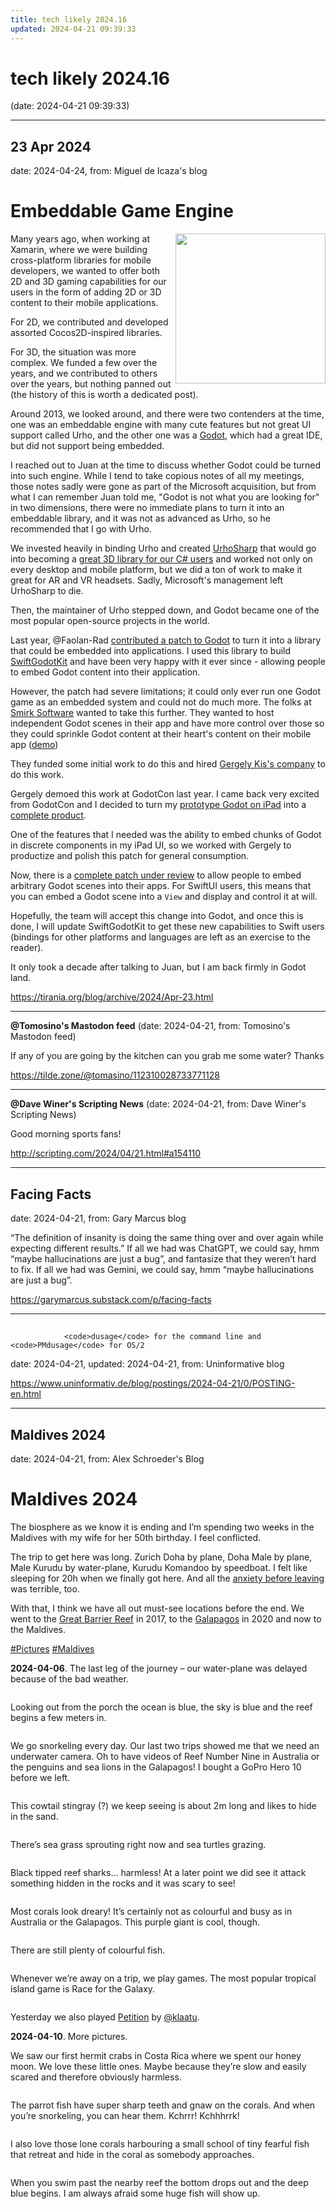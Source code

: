 ```yaml
---
title: tech likely 2024.16
updated: 2024-04-21 09:39:33
---
```


# tech likely 2024.16

(date: 2024-04-21 09:39:33)

---

## 23 Apr 2024

date: 2024-04-24, from: Miguel de Icaza's blog

<h1 id="embeddable-game-engine">Embeddable Game Engine</h1>
<p><img
src="https://migueldeicaza.github.io/SwiftGodotDocs/images/SwiftGodot%20Header.png"
align="right" width=240>
Many years ago, when working at Xamarin, where we were building cross-platform
libraries for mobile developers, we wanted to offer both 2D and 3D gaming
capabilities for our users in the form of adding 2D or 3D content to their
mobile applications.</p>
<p>For 2D, we contributed and developed assorted Cocos2D-inspired libraries.</p>
<p>For 3D, the situation was more complex. We funded a few over the years, and we
contributed to others over the years, but nothing panned out (the
history of this is worth a dedicated post).</p>
<p>Around 2013, we looked around, and there were two contenders at the
time, one was an embeddable engine with many cute features but not great UI
support called Urho, and the other one was a <a href="https://en.wikipedia.org/wiki/Godot_(game_engine)">Godot</a>, which had a great IDE, but
did not support being embedded.</p>
<p>I reached out to Juan at the time to discuss whether Godot could be turned into
such engine.   While I tend to take copious notes of all my meetings, those
notes sadly were gone as part of the Microsoft acquisition, but from what I can
remember Juan told me, &quot;Godot is not what you are looking for&quot; in two dimensions,
there were no immediate plans to turn it into an embeddable library, and it was
not as advanced as Urho, so he recommended that I go with Urho.</p>
<p>We invested heavily in binding Urho and created
<a href="https://github.com/xamarin/urho">UrhoSharp</a> that would go into becoming a <a href="https://devblogs.microsoft.com/xamarin/bring-3d-models-life-augmented-reality-urhosharp/">great
3D library for our C# users</a> and worked not only on every desktop and mobile
platform, but we did a ton of work to make it great for AR and VR headsets.
Sadly, Microsoft's management left UrhoSharp to die.</p>
<p>Then, the maintainer of Urho stepped down, and Godot became one of the most
popular open-source projects in the world.</p>
<p>Last year, @Faolan-Rad <a href="https://github.com/godotengine/godot/pull/72883">contributed a patch to Godot</a> to turn it into a library
that could be embedded into applications.   I used this library to build
<a href="https://github.com/migueldeicaza/SwiftGodotKit">SwiftGodotKit</a> and have been
very happy with it ever since - allowing people to embed Godot content into
their application.</p>
<p>However, the patch had severe limitations; it could only ever run one Godot game as
an embedded system and could not do much more.   The folks at <a href="https://www.smirk.gg">Smirk
Software</a> wanted to take this further. They wanted to host
independent Godot scenes in their app and have more control over those so
they could sprinkle Godot content at their heart's content on their mobile app (<a href="https://x.com/JoshBromberg1/status/1721564103859114132">demo</a>)</p>
<p>They funded some initial work to do this and hired <a href="https://migeran.com">Gergely
Kis's company</a> to do this work.</p>
<p>Gergely demoed this work at GodotCon last year.   I came back very excited from
GodotCon and I decided to turn my <a href="https://x.com/migueldeicaza/status/1723765594653167892">prototype Godot on iPad</a> into a <a href="https://blog.la-terminal.net/igodot/">complete
product</a>.</p>
<p>One of the features that I needed was the ability to embed chunks of Godot in
discrete components in my iPad UI, so we worked with Gergely to productize and
polish this patch for general consumption.</p>
<p>Now, there is a <a href="https://github.com/godotengine/godot/pull/90510">complete patch under review</a> to allow people to embed arbitrary
Godot scenes into their apps.   For SwiftUI users, this means that you can embed a Godot scene into a <code>View</code> and display and control it at will.</p>
<p>Hopefully, the team will accept this change into Godot, and once this is done, I will
update SwiftGodotKit to get these new capabilities to Swift users (bindings for
other platforms and languages are left as an exercise to the reader).</p>
<p>It only took a decade after talking to Juan, but I am back firmly in Godot land.</p> 

<https://tirania.org/blog/archive/2024/Apr-23.html>

---

**@Tomosino's Mastodon feed** (date: 2024-04-21, from: Tomosino's Mastodon feed)

<p>If any of you are going by the kitchen can you grab me some water? Thanks</p> 

<https://tilde.zone/@tomasino/112310028733771128>

---

**@Dave Winer's Scripting News** (date: 2024-04-21, from: Dave Winer's Scripting News)

Good morning sports fans! 

<http://scripting.com/2024/04/21.html#a154110>

---

## Facing Facts

date: 2024-04-21, from: Gary Marcus blog

&#8220;The definition of insanity is doing the same thing over and over again while expecting different results.&#8221; If all we had was ChatGPT, we could say, hmm &#8220;maybe hallucinations are just a bug&#8221;, and fantasize that they weren&#8217;t hard to fix. If all we had was Gemini, we could say, hmm &#8220;maybe hallucinations are just a bug&#8221;. 

<https://garymarcus.substack.com/p/facing-facts>

---

## 
                <code>dusage</code> for the command line and <code>PMdusage</code> for OS/2
            

date: 2024-04-21, updated: 2024-04-21, from: Uninformative blog

 

<https://www.uninformativ.de/blog/postings/2024-04-21/0/POSTING-en.html>

---

## Maldives 2024

date: 2024-04-21, from: Alex Schroeder's Blog

<h1 id="maldives-2024">Maldives 2024</h1>

<p>The biosphere as we know it is ending and I’m spending two weeks in the Maldives with my wife for her 50th birthday. I feel conflicted.</p>

<p>The trip to get here was long. Zurich Doha by plane, Doha Male by plane, Male Kurudu by water-plane, Kurudu Komandoo by speedboat. I felt like sleeping for 20h when we finally got here. And all the <a href="2024-04-05-travel">anxiety before leaving</a> was terrible, too.</p>

<p>With that, I think we have all out must-see locations before the end. We went to the <a href="2017-10-28_Australia">Great Barrier Reef</a> in 2017, to the <a href="Galapagos_2020">Galapagos</a> in 2020 and now to the Maldives.</p>

<p><a class="tag" href="/search/?q=%23Pictures">#Pictures</a> <a class="tag" href="/search/?q=%23Maldives">#Maldives</a></p>

<p><strong>2024-04-06</strong>.
The last leg of the journey – our water-plane was delayed because of the bad weather.</p>

<p><img loading="lazy" src="2024-04-06-maledives-1.jpg" alt="" /></p>

<p>Looking out from the porch the ocean is blue, the sky is blue and the reef begins a few meters in.</p>

<p><img loading="lazy" src="2024-04-06-maledives-5.jpg" alt="" /></p>

<p>We go snorkeling every day. Our last two trips showed me that we need an underwater camera. Oh to have videos of Reef Number Nine in Australia or the penguins and sea lions in the Galapagos! I bought a GoPro Hero 10 before we left.</p>

<p><img loading="lazy" src="2024-04-06-maledives-2.jpg" alt="" /></p>

<p>This cowtail stingray (?) we keep seeing is about 2m long and likes to hide in the sand.</p>

<p><img loading="lazy" src="2024-04-06-maledives-3.jpg" alt="" /></p>

<p>There’s sea grass sprouting right now and sea turtles grazing.</p>

<p><img loading="lazy" src="2024-04-06-maledives-4.jpg" alt="" /></p>

<p>Black tipped reef sharks… harmless! At a later point we did see it attack something hidden in the rocks and it was scary to see!</p>

<p><img loading="lazy" src="2024-04-06-maledives-6.jpg" alt="" /></p>

<p>Most corals look dreary! It’s certainly not as colourful and busy as in Australia or the Galapagos.
This purple giant is cool, though.</p>

<p><img loading="lazy" src="2024-04-06-maledives-7.jpg" alt="" /></p>

<p>There are still plenty of colourful fish.</p>

<p><img loading="lazy" src="2024-04-06-maledives-8.jpg" alt="" /></p>

<p>Whenever we’re away on a trip, we play games.
The most popular tropical island game is Race for the Galaxy.</p>

<p><img loading="lazy" src="2024-04-06-maledives-9.jpg" alt="" /></p>

<p>Yesterday we also played <a href="http://mixedsignals.ml/games/petition/">Petition</a> by <a class="account" href="https://mastodon.xyz/@klaatu" title="@klaatu@mastodon.xyz">@klaatu</a>.</p>

<p><strong>2024-04-10</strong>. More pictures.</p>

<p>We saw our first hermit crabs in Costa Rica where we spent our honey moon. We love these little ones. Maybe because they’re slow and easily scared and therefore obviously harmless.</p>

<p><img loading="lazy" src="2024-04-06-maledives-10.jpg" alt="" /></p>

<p>The parrot fish have super sharp teeth and gnaw on the corals. And when you’re snorkeling, you can hear them. Kchrrr! Kchhhrrk!</p>

<p><img loading="lazy" src="2024-04-06-maledives-11.jpg" alt="" /></p>

<p>I also love those lone corals harbouring a small school of tiny fearful fish that retreat and hide in the coral as somebody approaches.</p>

<p><img loading="lazy" src="2024-04-06-maledives-12.jpg" alt="" /></p>

<p>When you swim past the nearby reef the bottom drops out and the deep blue begins. I am always afraid some huge fish will show up.</p>

<video src="/wiki/2024-04-06-maledives-14.mp4" poster="2024-04-06-maledives-13.jpg" width="1920" height="1080" controls muted>
<img alt="Image of fishes and the deep blue ocean" src="2024-04-06-maledives-13.jpg"/><br>
<a alt="Video of the same fishes" href="/wiki/2024-04-06-maledives-14.mp4">14 second video</a>
</video>

<p>There is a strange tourism industry, here. The islands are either uninhabited, inhabited by locals, or reserved for tourism. Tourists can stay on the “local islands” since 2007. Natives are only allowed to work on the tourist islands.</p>

<p>The capital city is <a href="https://en.wikipedia.org/wiki/List_of_cities_proper_by_population_density">one of the densest urban areas</a> on the planet. Just look at the image of <a href="https://en.wikipedia.org/wiki/Mal%C3%A9">Malé on Wikipedia</a>.</p>

<p>I would lament this urban sprawl, the land reclamation, the garbage problem, the democracy deficit, the dependence on tourism – but I know what my friend Peter would say, pointing at the <a href="https://en.wikipedia.org/wiki/Factfulness">Factfulness</a> book. Check out these stats from the <a href="https://de.m.wikipedia.org/wiki/Malediven">German Wikipedia page on the Maldives</a>:
In 2020, the Maldives had 541000 inhabitants.
In 1950, they had about 74000 inhabitants. At the time, a woman had about 7.5 children on average in 1980 but these days they are so much better off that the growth rate has dropped to 1.8% in 2020 and a woman has about 1.8 children on average. Life expectancy rose from 34.5 years in 1950 to 81 for women and 77.8 for men in 2020. An amazing improvement from the point of view of the locals.</p>

<p>From my green perspective, though… let’s not forget the garbage island <a href="https://en.m.wikipedia.org/wiki/Thilafushi">Thilafushi</a>. The picked an island and use it as a garbage dump because they don&rsquo;t know what to do with all the garbage. Sure, every island needs a garbage incinerator now, but in the nineties, there was just garbage and it had to go somewhere. And some of the stuff starts leaking. It accumulates in the the fish. People eat the fish. It&rsquo;s easy to feel grim about this. I need to remind myself that life expectancy was less than 35 years just a generation or two ago (I was born in the seventies). Poverty is much, much worse than pollution and we tend to forget it.</p>

<p>If you’re wondering why I’m basically skimming, reading and finally summarizing Wikipedia articles on my blog, I guess the answer is that this is how I try to deal with it all. To not close my eyes. Not to look away.</p>

<p><strong>2024-04-12</strong>. Bad luck for Claudia. Yesterday, late at night, she stuck her small toe in a gap between two planks, took another step, nearly fell and twisted her foot. There’s a huge dark bruise on its back and a significant dark bruise below. No more fins, for a while. 😭</p>

<p>We had signed up for a snorkel safari when suddenly the buzz was that the young humpback whale they had seen two days ago was still around and so the ship picked up some extra passengers and Claudia came along to do some whale watching.</p>

<p>The whale watching did not disappoint.</p>

<video src="/wiki/2024-04-06-maledives-15.mov" poster="2024-04-06-maledives-15.jpg" width="1920" height="1080" controls muted>
<img alt="Image of a whale slapping its fin" src="2024-04-06-maledives-15.jpg"/><br>
<a alt="Video of the whale slapping its fin" href="/wiki/2024-04-06-maledives-15.mov">5 second video</a>
</video>

<p>This adolescent <a href="https://en.m.wikipedia.org/wiki/Humpback_whale">humpback whale</a> was about 8m long. It’s unusual to find a whales here, now, so close to the reef, so young, without its family. There was speculation that it might be waiting for its family to pick it up again, or that perhaps it was sick.</p>

<video src="/wiki/2024-04-06-maledives-14.mov" poster="2024-04-06-maledives-14.jpg" width="1920" height="1080" controls muted>
<img alt="Image of a young humpback whale swimming by" src="2024-04-06-maledives-14.jpg"/><br>
<a alt="Video of the same whale" href="/wiki/2024-04-06-maledives-14.mov">6 second video</a>
</video>

<p><strong>2024-04-13</strong>. To it is raining. Good for Claudia since she is supposed to rest her foot.</p>

<p><img loading="lazy" src="2024-04-06-maledives-16.jpg" alt="" /></p>

<p><strong>2024-04-21</strong>. After snorkling with the whale, not much seemed to be worth posting about.</p>

<p>Before going on this trip, I bought an older GoPro HERO 10. Now I have a few gigabytes of reef snorkeling footage. I don&rsquo;t know what to do with it. Post it? Unlikely! It takes too much space and nobody would look at it. Donate it to YouTube? Unlikely! Upload it to some Peertube instance and thereby offload the cost? Unlikely.</p>

<p>Regarding the economy of the Maldives and the shock when I learned about the garbage island and my dismay when I saw the skyline of Malé island – when we flew back, I got a closer look at Malé from the air as we landed and while it wasn&rsquo;t an island nature paradise, it was just a city with nice, tall buildings and roads and palm trees and construction sites and glass fronts and cars and motorcycles. In other words, it seemed like a perfectly normal city and it wasn&rsquo;t shabby and it didn&rsquo;t have slums and so I keep coming back to the main issue: Beating poverty is of ultimate importance in order to improve people&rsquo;s lives and giving them options so that they can work on the problems they care about. When we flew over Thilafushi, the garbage island didn&rsquo;t look &ldquo;apocalyptic&rdquo; but just like some industrial zone elsewhere in the world, except it&rsquo;s an island in the middle of the ocean.</p> 

<https://alexschroeder.ch/view/2024-04-06-maledives>

---

## This Thing is Bigger Than Journalism

date: 2024-04-21, from: Doc Searls (at Harvard), New Old Blog

Journalism as we knew it is washing away. But the story is bigger than journalism alone, and bigger than a story alone can tell. (Image borrowed from the brilliant Despair.com.) We who care about journalism are asked to join the Save Journalism Project, and its fight against Big Tech. Their pitch begins, and adds, On the first point, we [&#8230;] 

<https://doc.searls.com/2024/04/20/this-thing-is-bigger-than-journalism/>

---

## Full Circle Weekly News 362

date: 2024-04-21, from: Full Circle Magazine

<ul>
<li>
<p><a href="https://lore.kernel.org/lkml/wwkqc7ugdewzde6gdej5bi6kb3bsvoqzqkexxejcl64d5r3pow@46qmmqq5wx4y/">Bcachefs patches to fix the FS:</a></p>
</li>
<li>
<p><a href="https://www.mail-archive.com/info-gnu@gnu.org/msg03275.html">Release of GNU Stow 2.4:</a></p>
</li>
<li>
<p><a href="https://github.com/migueletto/PumpkinOS">The PumpkinOS project develops PalmOS reincarnation:</a></p>
</li>
<li>
<p><a href="https://gitlab.com/apt-mirror2/apt-mirror2/-/releases/v4">Release of apt-mirror2 4:</a></p>
</li>
<li>
<p><a href="https://github.com/pivpn/pivpn/releases/tag/v4.6.0">PiVPN project discontinued:</a></p>
</li>
<li>
<p><a href="https://github.com/cloudflare/pingora/releases">First edition of Pingora:</a></p>
</li>
<li>
<p><a href="https://pagure.io/fesco/issue/3191#comment-904697">Fedora 41 approved DNF5:</a></p>
</li>
<li>
<p><a href="https://lists.linuxaudio.org/hyperkitty/list/linux-audio-announce@lists.linuxaudio.org/thread/WJFB554MUA2BHOZMYIANTDAG7WCESIC2/">Rivendell 4.2 is available:</a></p>
</li>
<li>
<p><a href="https://github.com/nixys/nxs-backup/releases/tag/v3.4.0">Release of nxs-backup 3.4.0:</a></p>
</li>
<li>
<p><a href="https://www.mail-archive.com/openssl-announce@openssl.org/msg00445.html">Release of OpenSSL 3.3.0:</a></p>
</li>
<li>
<p><a href="https://kubuntu.org/news/celebrating-creativity-announcing-the-winners-of-the-kubuntu-contests/">Kubuntu project presented an updated logo and branding elements:</a></p>
</li>
<li>
<p><a href="https://geti2p.net/en/blog/post/2024/04/08/new_release_i2p_2.5.0">Release of I2P 2.5.0 anonymous network:</a></p>
</li>
<li>
<p><a href="https://www.gentoo.org/news/2024/04/10/SPI-associated-project.html">Project Gentoo and SPI:</a></p>
</li>
<li>
<p><a href="https://blog.openziti.io/announcing-openziti-v1">OpenZiti 1.0:</a></p>
</li>
<li>
<p><a href="https://openinventionnetwork.com/founding-open-source-zone-members-oin-the-linux-foundation-and-microsoft-mark-five-years-of-successes-in-protecting-open-source-software-from-patent-assertion-entities/">OS Zone Initiative Revokes 54 Anti-Open Software Patents:</a></p>
</li>
<li>
<p><a href="https://lore.kernel.org/all/ZhBRSM2j0v7cOLn%252F@oracle.com/T/%23u">Oracle has published DTrace 2.0.0-1.14 for Linux</a></p>
</li>
<li>
<p><a href="https://ardour.org/whatsnew.html">Release of Ardor 8.5:</a></p>
</li>
<li>
<p><a href="https://fridge.ubuntu.com/2024/04/12/ubuntu-24-04-lts-noble-numbat-beta-released/">Ubuntu 24.04 beta release:</a></p>
</li>
<li>
<p><a href="https://translate.google.com/website?sl=auto&amp;tl=en&amp;hl=en-US&amp;client=webapp&amp;u=https://kde.org/announcements/frameworks/6/6.1.0/">Release of KDE Frameworks 6.1.0:</a></p>
</li>
<li>
<p><a href="https://lakka.tv/articles/2024/04/13/lakka-5.0/">Lakka 5.0:</a></p>
</li>
<li>
<p><a href="https://github.com/lutris/lutris/releases/tag/v0.5.17">Release of Lutris 0.5.17:</a></p>
</li>
</ul>
<p><strong>Credits</strong></p>
<ul>
<li>Host: <a href="https://twitter.com/bardictriad">@bardictriad</a>, <a href="mailto:zaivala@hostux.social">@zaivala</a></li>
<li>Bumper: <a href="https://canonical.com/">Canonical</a></li>
<li>Theme Music: From The Dust - Stardust</li>
<li><a href="https://soundcloud.com/ftdmusic">https://soundcloud.com/ftdmusic</a></li>
<li><a href="https://creativecommons.org/licenses/by/4.0/">CC BY 4.0</a></li>
</ul> 

<https://fullcirclemagazine.org/podcasts/podcast-362/>

